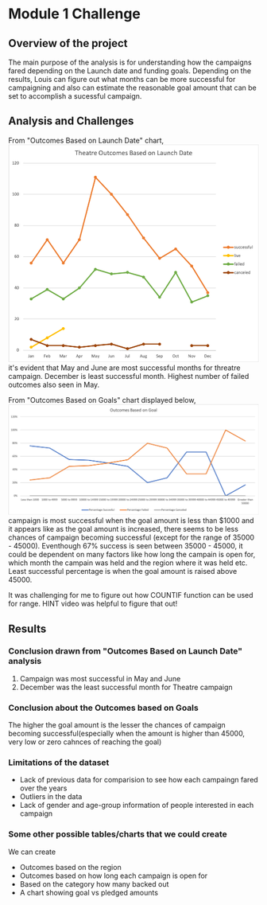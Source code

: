 # Module 1 Challenge 


## Overview of the project

The main purpose of the analysis is for understanding how the campaigns fared depending on the Launch date and funding goals. Depending on the results, Louis can figure out what months can be more successful for campaigning and also can estimate the reasonable goal amount that can be set to accomplish a sucessful campaign.


## Analysis and Challenges

From "Outcomes Based on Launch Date" chart, ![](Theater_Outcomes_vs_Launch.png) it's evident that May and June are most successful months for threatre campaign. December is least successful month. Highest number of failed outcomes also seen in May. 


From "Outcomes Based on Goals" chart displayed below, ![](Outcomes_vs_Goals.png)campaign is most successful when the goal amount is less than $1000 and it appears like as the goal amount is increased, there seems to be less chances of campaign becoming successful (except for the range of 35000 - 45000). Eventhough 67% success is seen between 35000 - 45000, it could be dependent on many factors like how long the campain is open for, which month the campain was held and the region where it was held etc. 
Least successful percentage is when the goal amount is raised above 45000.

It was challenging for me to figure out how COUNTIF function can be used for range. HINT video was helpful to figure that out!

## Results

### Conclusion drawn from "Outcomes Based on Launch Date" analysis 

1.  Campaign was most successful in May and June
2.  December was the least successful month for Theatre campaign

### Conclusion about the Outcomes based on Goals

The higher the goal amount is the lesser the chances of campaign becoming successful(especially when the amount is higher than 45000, very low or zero cahnces of reaching the goal)

### Limitations of the dataset

* Lack of previous data for comparision to see how each campaingn fared over the years
* Outliers in the data 
* Lack of gender and age-group information of people interested in each campaign

### Some other possible tables/charts that we could create

We can create 

* Outcomes based on the region
* Outcomes based on how long each campaign is open for
*  Based on the category how many backed out 
*  A chart showing goal vs pledged amounts
	
